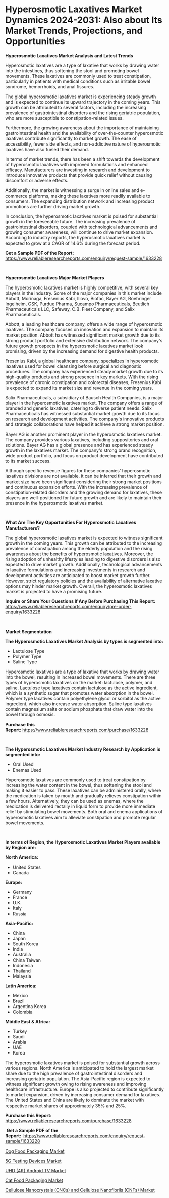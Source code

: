 <p><h1>Hyperosmotic Laxatives Market Dynamics 2024-2031: Also about Its Market Trends, Projections, and Opportunities</h1></p><p><strong>Hyperosmotic Laxatives Market Analysis and Latest Trends</strong></p>
<p><p>Hyperosmotic laxatives are a type of laxative that works by drawing water into the intestines, thus softening the stool and promoting bowel movements. These laxatives are commonly used to treat constipation, particularly in patients with medical conditions such as irritable bowel syndrome, hemorrhoids, and anal fissures.</p><p>The global hyperosmotic laxatives market is experiencing steady growth and is expected to continue its upward trajectory in the coming years. This growth can be attributed to several factors, including the increasing prevalence of gastrointestinal disorders and the rising geriatric population, who are more susceptible to constipation-related issues.</p><p>Furthermore, the growing awareness about the importance of maintaining gastrointestinal health and the availability of over-the-counter hyperosmotic laxatives contribute significantly to market growth. The ease of accessibility, fewer side effects, and non-addictive nature of hyperosmotic laxatives have also fueled their demand.</p><p>In terms of market trends, there has been a shift towards the development of hyperosmotic laxatives with improved formulations and enhanced efficacy. Manufacturers are investing in research and development to introduce innovative products that provide quick relief without causing discomfort or adverse effects.</p><p>Additionally, the market is witnessing a surge in online sales and e-commerce platforms, making these laxatives more readily available to consumers. The expanding distribution network and increasing product promotions are further driving market growth.</p><p>In conclusion, the hyperosmotic laxatives market is poised for substantial growth in the foreseeable future. The increasing prevalence of gastrointestinal disorders, coupled with technological advancements and growing consumer awareness, will continue to drive market expansion. According to industry reports, the hyperosmotic laxatives market is expected to grow at a CAGR of 14.6% during the forecast period.</p></p>
<p><strong>Get a Sample PDF of the Report:&nbsp;</strong> <a href="https://www.reliableresearchreports.com/enquiry/request-sample/1633228">https://www.reliableresearchreports.com/enquiry/request-sample/1633228</a></p>
<p>&nbsp;</p>
<p><strong>Hyperosmotic Laxatives Major Market Players</strong></p>
<p><p>The hyperosmotic laxatives market is highly competitive, with several key players in the industry. Some of the major companies in this market include Abbott, Morinaga, Fresenius Kabi, Illovo, Biofac, Bayer AG, Boehringer Ingelheim, GSK, Purdue Pharma, Sucampo Pharmaceuticals, Beutlich Pharmaceuticals LLC, Safeway, C.B. Fleet Company, and Salix Pharmaceuticals.</p><p>Abbott, a leading healthcare company, offers a wide range of hyperosmotic laxatives. The company focuses on innovation and expansion to maintain its market position. Abbott has witnessed significant market growth due to its strong product portfolio and extensive distribution network. The company's future growth prospects in the hyperosmotic laxatives market look promising, driven by the increasing demand for digestive health products.</p><p>Fresenius Kabi, a global healthcare company, specializes in hyperosmotic laxatives used for bowel cleansing before surgical and diagnostic procedures. The company has experienced steady market growth due to its high-quality products and strong presence in key markets. With the rising prevalence of chronic constipation and colorectal diseases, Fresenius Kabi is expected to expand its market size and revenue in the coming years.</p><p>Salix Pharmaceuticals, a subsidiary of Bausch Health Companies, is a major player in the hyperosmotic laxatives market. The company offers a range of branded and generic laxatives, catering to diverse patient needs. Salix Pharmaceuticals has witnessed substantial market growth due to its focus on research and development activities. The company's innovative products and strategic collaborations have helped it achieve a strong market position.</p><p>Bayer AG is another prominent player in the hyperosmotic laxatives market. The company provides various laxatives, including suppositories and oral solutions. Bayer AG has a global presence and has experienced steady growth in the laxatives market. The company's strong brand recognition, wide product portfolio, and focus on product development have contributed to its market success.</p><p>Although specific revenue figures for these companies' hyperosmotic laxatives divisions are not available, it can be inferred that their growth and market size have been significant considering their strong market positions and continuous expansion efforts. With the increasing prevalence of constipation-related disorders and the growing demand for laxatives, these players are well-positioned for future growth and are likely to maintain their presence in the hyperosmotic laxatives market.</p></p>
<p>&nbsp;</p>
<p><strong>What Are The Key Opportunities For Hyperosmotic Laxatives Manufacturers?</strong></p>
<p><p>The global hyperosmotic laxatives market is expected to witness significant growth in the coming years. This growth can be attributed to the increasing prevalence of constipation among the elderly population and the rising awareness about the benefits of hyperosmotic laxatives. Moreover, the rising adoption of unhealthy lifestyles leading to digestive disorders is also expected to drive market growth. Additionally, technological advancements in laxative formulations and increasing investments in research and development activities are anticipated to boost market growth further. However, strict regulatory policies and the availability of alternative laxative options may hinder market growth. Overall, the hyperosmotic laxatives market is projected to have a promising future.</p></p>
<p><strong>Inquire or Share Your Questions If Any Before Purchasing This Report:</strong> <a href="https://www.reliableresearchreports.com/enquiry/pre-order-enquiry/1633228">https://www.reliableresearchreports.com/enquiry/pre-order-enquiry/1633228</a></p>
<p>&nbsp;</p>
<p><strong>Market Segmentation</strong></p>
<p><strong>The Hyperosmotic Laxatives Market Analysis by types is segmented into:</strong></p>
<p><ul><li>Lactulose Type</li><li>Polymer Type</li><li>Saline Type</li></ul></p>
<p><p>Hyperosmotic laxatives are a type of laxative that works by drawing water into the bowel, resulting in increased bowel movements. There are three types of hyperosmotic laxatives on the market: lactulose, polymer, and saline. Lactulose type laxatives contain lactulose as the active ingredient, which is a synthetic sugar that promotes water absorption in the bowel. Polymer type laxatives contain polyethylene glycol or sorbitol as the active ingredient, which also increase water absorption. Saline type laxatives contain magnesium salts or sodium phosphate that draw water into the bowel through osmosis.</p></p>
<p><strong>Purchase this Report:&nbsp;</strong><a href="https://www.reliableresearchreports.com/purchase/1633228">https://www.reliableresearchreports.com/purchase/1633228</a></p>
<p>&nbsp;</p>
<p><strong>The Hyperosmotic Laxatives Market Industry Research by Application is segmented into:</strong></p>
<p><ul><li>Oral Used</li><li>Enemas Used</li></ul></p>
<p><p>Hyperosmotic laxatives are commonly used to treat constipation by increasing the water content in the bowel, thus softening the stool and making it easier to pass. These laxatives can be administered orally, where the medication is taken by mouth and gradually relieves constipation within a few hours. Alternatively, they can be used as enemas, where the medication is delivered rectally in liquid form to provide more immediate relief by stimulating bowel movements. Both oral and enema applications of hyperosmotic laxatives aim to alleviate constipation and promote regular bowel movements.</p></p>
<p>&nbsp;</p>
<p><strong>In terms of Region, the Hyperosmotic Laxatives Market Players available by Region are:</strong></p>
<p>
    <p> <strong> North America: </strong>
        <ul>
            <li>United States</li>
            <li>Canada</li>
        </ul>
        </p> 
    <p> <strong> Europe: </strong>
        <ul>
            <li>Germany</li>
            <li>France</li>
            <li>U.K.</li>
            <li>Italy</li>
            <li>Russia</li>
        </ul>
        </p> 
    <p> <strong> Asia-Pacific: </strong>
        <ul>
            <li>China</li>
            <li>Japan</li>
            <li>South Korea</li>
            <li>India</li>
            <li>Australia</li>
            <li>China Taiwan</li>
            <li>Indonesia</li>
            <li>Thailand</li>
            <li>Malaysia</li>
        </ul>
        </p> 
    <p> <strong> Latin America: </strong>
        <ul>
            <li>Mexico</li>
            <li>Brazil</li>
            <li>Argentina Korea</li>
            <li>Colombia</li>
        </ul>
        </p> 
    <p> <strong> Middle East & Africa: </strong>
        <ul>
            <li>Turkey</li>
            <li>Saudi</li>
            <li>Arabia</li>
            <li>UAE</li>
            <li>Korea</li>
        </ul>
    </p>
    </p>
<p><p>The hyperosmotic laxatives market is poised for substantial growth across various regions. North America is anticipated to hold the largest market share due to the high prevalence of gastrointestinal disorders and increasing geriatric population. The Asia-Pacific region is expected to witness significant growth owing to rising awareness and improving healthcare infrastructure. Europe is also projected to contribute significantly to market expansion, driven by increasing consumer demand for laxatives. The United States and China are likely to dominate the market with respective market shares of approximately 35% and 25%.</p></p>
<p><strong>Purchase this Report: </strong><a href="https://www.reliableresearchreports.com/purchase/1633228">https://www.reliableresearchreports.com/purchase/1633228</a></p>
<p>&nbsp;<strong>Get a Sample PDF of the Report:&nbsp;&nbsp;</strong><a href="https://www.reliableresearchreports.com/enquiry/request-sample/1633228">https://www.reliableresearchreports.com/enquiry/request-sample/1633228</a></p>
<p><strong></strong></p>
<p><p><a href="https://github.com/PeterParrish5/Market-Research-Report-List-3/blob/main/dog-food-packaging-market.md">Dog Food Packaging Market</a></p><p><a href="https://medium.com/@vallieemard78/5g-testing-devices-market-analysis-its-cagr-market-segmentation-and-global-industry-overview-f3844aa996d8">5G Testing Devices Market</a></p><p><a href="https://medium.com/@vallieemard78/uhd-4k-android-tv-market-size-cagr-trends-2024-2030-0689880d05fb">UHD (4K) Android TV Market</a></p><p><a href="https://github.com/CliffMedina6/Market-Research-Report-List-3/blob/main/cat-food-packaging-market.md">Cat Food Packaging Market</a></p><p><a href="https://medium.com/@vallieemard78/cellulose-nanocrystals-cncs-and-cellulose-nanofibrils-cnfs-market-analysis-and-sze-forecasted-5315bd0bd2aa">Cellulose Nanocrystals (CNCs) and Cellulose Nanofibrils (CNFs) Market</a></p></p>